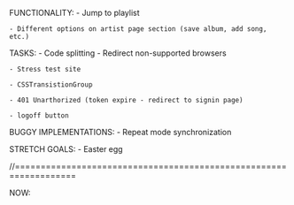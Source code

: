 
FUNCTIONALITY:
    - Jump to playlist

    - Different options on artist page section (save album, add song, etc.)


TASKS:
    - Code splitting
    - Redirect non-supported browsers

    - Stress test site

    - CSSTransistionGroup

    - 401 Unarthorized (token expire - redirect to signin page)

    - logoff button


BUGGY IMPLEMENTATIONS:
    - Repeat mode synchronization

STRETCH GOALS:
    - Easter egg


//==================================================================

NOW:
